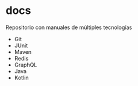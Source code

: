 # docs
Repositorio con manuales de múltiples tecnologías

- Git
- JUnit
- Maven
- Redis
- GraphQL
- Java
- Kotlin